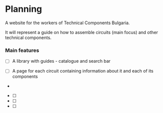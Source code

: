 # Planning

A website for the workers of Technical Components Bulgaria.

It will represent a guide on how to assemble circuits (main focus) and other technical components.

### Main features
- [ ] A library with guides - catalogue and search bar

- [ ] A page for each circuit containing information about it and each of its components
-
- [ ] 
- [ ] 
- [ ] 